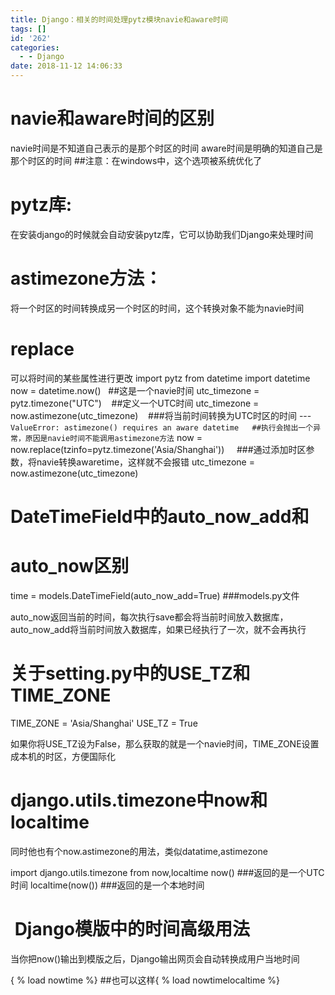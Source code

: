 ```yaml
---
title: Django：相关的时间处理pytz模块navie和aware时间
tags: []
id: '262'
categories:
  - - Django
date: 2018-11-12 14:06:33
---
```


# navie和aware时间的区别

navie时间是不知道自己表示的是那个时区的时间 aware时间是明确的知道自己是那个时区的时间 ##注意：在windows中，这个选项被系统优化了

# pytz库:

在安装django的时候就会自动安装pytz库，它可以协助我们Django来处理时间

# astimezone方法：

将一个时区的时间转换成另一个时区的时间，这个转换对象不能为navie时间

# replace

可以将时间的某些属性进行更改 import pytz from datetime import datetime now = datetime.now()   ##这是一个navie时间 utc\_timezone = pytz.timezone("UTC")    ##定义一个UTC时间 utc\_timezone = now.astimezone(utc\_timezone)    ###将当前时间转换为UTC时区的时间 ---`ValueError: astimezone() requires an aware datetime   ##执行会抛出一个异常，原因是navie时间不能调用astimezone方法` now = now.replace(tzinfo=pytz.timezone('Asia/Shanghai'))     ###通过添加时区参数，将navie转换awaretime，这样就不会报错 utc\_timezone = now.astimezone(utc\_timezone)

# DateTimeField中的auto\_now\_add和

# auto\_now区别

time = models.DateTimeField(auto\_now\_add=True) ###models.py文件

auto\_now返回当前的时间，每次执行save都会将当前时间放入数据库，auto\_now\_add将当前时间放入数据库，如果已经执行了一次，就不会再执行

# 关于setting.py中的USE\_TZ和TIME\_ZONE

TIME\_ZONE = 'Asia/Shanghai'
USE\_TZ = True

如果你将USE\_TZ设为False，那么获取的就是一个navie时间，TIME\_ZONE设置成本机的时区，方便国际化

# django.utils.timezone中now和localtime

同时他也有个now.astimezone的用法，类似datatime,astimezone

import django.utils.timezone from now,localtime
now()       ###返回的是一个UTC时间
localtime(now())     ###返回的是一个本地时间

#  Django模版中的时间高级用法

当你把now()输出到模版之后，Django输出网页会自动转换成用户当地时间

{ % load nowtime %}        ##也可以这样{ % load nowtimelocaltime %}